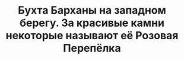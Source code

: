 ---
title: 'Бухта Барханы на западном берегу. За красивые камни некоторые называют её Розовая Перепёлка'
location: ''
tags: [all, fav, 2011]
categories: [across-baikal-2011]
---